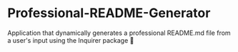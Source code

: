 # Professional-README-Generator
Application that dynamically generates a professional README.md file from a user's input using the Inquirer package 📃
